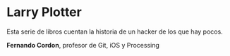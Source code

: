 # Larry PlotterEsta serie de libros cuentan la historia de un hacker de los que hay pocos.**Fernando Cordon**, profesor de Git, iOS y Processing